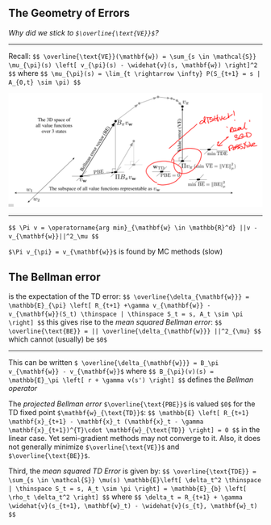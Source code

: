 ## The Geometry of Errors
_Why did we stick to `$\overline{\text{VE}}$`?_

---

Recall:
`$$
    \overline{\text{VE}}(\mathbf{w}) = \sum_{s \in \mathcal{S}}
    \mu_{\pi}(s) \left[ v_{\pi}(s) - \widehat{v}(s, \mathbf{w}) \right]^2
$$`
where
`$$
    \mu_{\pi}(s) = \lim_{t \rightarrow \infty} P(S_{t+1} = s | A_{0,t} \sim \pi)
$$`



![The Geometry of Errors](../img/errors.png)

---

`$$
\Pi v = \operatorname{arg min}_{\mathbf{w} \in \mathbb{R}^d} ||v - v_{\mathbf{w}}||^2_\mu
$$`

`$\Pi v_{\pi} = v_{\mathbf{w}}$` is found by MC methods (slow)



## The Bellman error
is the expectation of the TD error:
`$$
 \overline{\delta_{\mathbf{w}}} = \mathbb{E}_{\pi} \left[ R_{t+1} +\gamma v_{\mathbf{w}} - v_{\mathbf{w}}(S_t) \thinspace | \thinspace S_t = s, A_t \sim \pi \right]
$$`
this gives rise to the _mean squared Bellman error_:
`$$
\overline{\text{BE}} = || \overline{\delta_{\mathbf{w}}} ||^2_{\mu}
$$`
which cannot (usually) be `$0$`

---

This can be written `$ \overline{\delta_{\mathbf{w}}} = B_\pi v_{\mathbf{w}} - v_{\mathbf{w}}$` where
`$$
    B_{\pi}(v)(s) = \mathbb{E}_\pi \left[ r + \gamma v(s') \right]
$$`
defines the _Bellman operator_



The _projected Bellman error_ `$\overline{\text{PBE}}$` is valued `$0$` for the
TD fixed point `$\mathbf{w}_{\text{TD}}$`:
`$$
\mathbb{E} \left[ R_{t+1} \mathbf{x}_{t+1} - \mathbf{x}_t (\mathbf{x}_t - \gamma \mathbf{x}_{t+1})^{T}\cdot \mathbf{w}_{\text{TD}} \right] = 0
$$`
in the linear case. Yet semi-gradient methods may not converge to it. Also,
it does not generally minimize `$\overline{\text{VE}}$` and `$\overline{\text{BE}}$`.



Third, the _mean squared TD Error_ is given by:
`$$
\overline{\text{TDE}} = \sum_{s \in \mathcal{S}} \mu(s) \mathbb{E}\left[ \delta_t^2 \thinspace | \thinspace S_t = s, A_t \sim \pi \right] = \mathbb{E}_{b} \left[ \rho_t \delta_t^2 \right]
$$`
where
`$$
\delta_t = R_{t+1} + \gamma \widehat{v}(s_{t+1}, \mathbf{w}_t) - \widehat{v}(s_{t}, \mathbf{w}_t)
$$`
